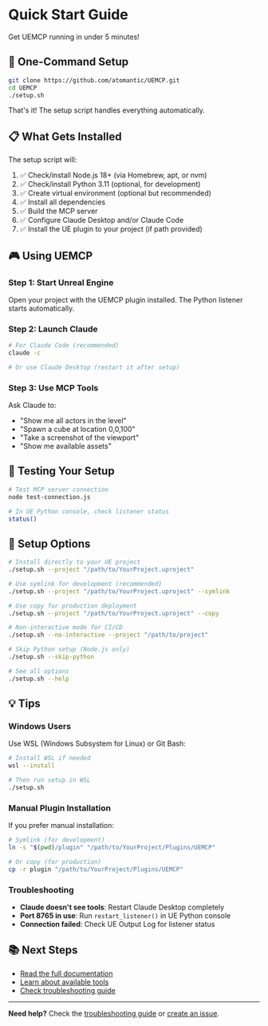 # Quick Start Guide

Get UEMCP running in under 5 minutes!

## 🚀 One-Command Setup

```bash
git clone https://github.com/atomantic/UEMCP.git
cd UEMCP
./setup.sh
```

That's it! The setup script handles everything automatically.

## 📋 What Gets Installed

The setup script will:
1. ✅ Check/install Node.js 18+ (via Homebrew, apt, or nvm)
2. ✅ Check/install Python 3.11 (optional, for development)
3. ✅ Create virtual environment (optional but recommended)
4. ✅ Install all dependencies
5. ✅ Build the MCP server
6. ✅ Configure Claude Desktop and/or Claude Code
7. ✅ Install the UE plugin to your project (if path provided)

## 🎮 Using UEMCP

### Step 1: Start Unreal Engine
Open your project with the UEMCP plugin installed. The Python listener starts automatically.

### Step 2: Launch Claude
```bash
# For Claude Code (recommended)
claude -c

# Or use Claude Desktop (restart it after setup)
```

### Step 3: Use MCP Tools
Ask Claude to:
- "Show me all actors in the level"
- "Spawn a cube at location 0,0,100"
- "Take a screenshot of the viewport"
- "Show me available assets"

## 🧪 Testing Your Setup

```bash
# Test MCP server connection
node test-connection.js

# In UE Python console, check listener status
status()
```

## 🔧 Setup Options

```bash
# Install directly to your UE project
./setup.sh --project "/path/to/YourProject.uproject"

# Use symlink for development (recommended)
./setup.sh --project "/path/to/YourProject.uproject" --symlink

# Use copy for production deployment
./setup.sh --project "/path/to/YourProject.uproject" --copy

# Non-interactive mode for CI/CD
./setup.sh --no-interactive --project "/path/to/project"

# Skip Python setup (Node.js only)
./setup.sh --skip-python

# See all options
./setup.sh --help
```

## 💡 Tips

### Windows Users
Use WSL (Windows Subsystem for Linux) or Git Bash:
```bash
# Install WSL if needed
wsl --install

# Then run setup in WSL
./setup.sh
```

### Manual Plugin Installation
If you prefer manual installation:
```bash
# Symlink (for development)
ln -s "$(pwd)/plugin" "/path/to/YourProject/Plugins/UEMCP"

# Or copy (for production)
cp -r plugin "/path/to/YourProject/Plugins/UEMCP"
```

### Troubleshooting
- **Claude doesn't see tools**: Restart Claude Desktop completely
- **Port 8765 in use**: Run `restart_listener()` in UE Python console
- **Connection failed**: Check UE Output Log for listener status

## 📚 Next Steps

- [Read the full documentation](../../README.md)
- [Learn about available tools](../../README.md#-available-tools)
- [Check troubleshooting guide](../development/troubleshooting.md)

---

**Need help?** Check the [troubleshooting guide](../development/troubleshooting.md) or [create an issue](https://github.com/atomantic/UEMCP/issues).
